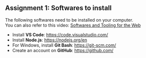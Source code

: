 ## Assignment 1: Softwares to install

The following softwares need to be installed on your computer.  
You can also refer to this video: [Softwares and Tooling for the Web](https://youtu.be/j6Set_wu3Jg)

* Install **VS Code**: https://code.visualstudio.com/
* Install **Node.js**: https://nodejs.org/en
* For Windows, install **Git Bash**: https://git-scm.com/
* Create an account on **GitHub**: https://github.com/
